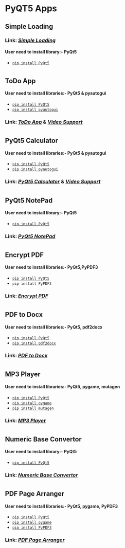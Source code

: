 # PyQT5 Apps

## Simple Loading
### Link: [*Simple Loading*](https://github.com/Keshav-Abhishek-Hyper-Shroud/PyQT5_Apps/blob/master/Simple%20Loading.py)
#### User need to install library:- PyQt5
  * [`pip install PyQt5`](https://pypi.org/project/PyQt5/)
#

## ToDo App
#### User need to install libraries:- PyQt5 & pyautogui
  * [`pip install PyQt5`](https://pypi.org/project/PyQt5/)
  * [`pip install pyautogui`](https://pypi.org/project/PyAutoGUI/)
### Link: [*ToDo App*](https://github.com/Keshav-Abhishek-Hyper-Shroud/PyQT5_Apps/blob/master/ToDo%20App.py) & [*Video Support*](https://drive.google.com/file/d/1l0r-0fWAwBtkVr22W5Dpld7MK63_cKU_/view?usp=sharing)

#
## PyQt5 Calculator
#### User need to install libraries:- PyQt5 & pyautogui
 * [`pip install PyQt5`](https://pypi.org/project/PyQt5/)
 * [`pip install pyautogui`](https://pypi.org/project/PyAutoGUI/)
### Link: [*PyQt5 Calculator*](https://github.com/Keshav-Abhishek-Hyper-Shroud/PyQT5_Apps/blob/master/PyQt5%20Calculator.py) & [*Video Support*](https://drive.google.com/file/d/12uG_kG-1wNaSmzC537EWagjuENSiLSGR/view?usp=sharing)
#
## PyQt5 NotePad
#### User need to install library:- PyQt5
 * [`pip install PyQt5`](https://pypi.org/project/PyQt5/)
### Link: [*PyQt5 NotePad*](https://github.com/Keshav-Abhishek-Hyper-Shroud/PyQT5_Apps/blob/master/PyQt5%20NotePad.py)
#
## Encrypt PDF
#### User need to install libraries:- PyQt5,PyPDF3
 * [`pip install PyQt5`](https://pypi.org/project/PyQt5/)
 * `pip install PyPDF3`
### Link: [*Encrypt PDF*](https://github.com/Keshav-Abhishek-Hyper-Shroud/PyQT5_Apps/blob/master/Encrypt%20PDF.py)
#
## PDF to Docx
#### User need to install libraries:- PyQt5, pdf2docx
 * [`pip install PyQt5`](https://pypi.org/project/PyQt5/)
 * [`pip install pdf2docx`](https://pypi.org/project/pdf2docx/)
### Link: [*PDF to Docx*](https://github.com/Keshav-Abhishek-Hyper-Shroud/PyQT5_Apps/blob/master/PDF%20to%20DOCX.py)
#
## MP3 Player
#### User need to install libraries:- PyQt5, pygame, mutagen
 * [`pip install PyQt5`](https://pypi.org/project/PyQt5/)
 * [`pip install pygame`](https://pypi.org/project/pygame/)
 * [`pip install mutagen`](https://pypi.org/project/mutagen/)
### Link: [*MP3 Player*](https://github.com/Keshav-Abhishek-Hyper-Shroud/PyQT5_Apps/blob/master/Music%20Player.py)
#
## Numeric Base Convertor
#### User need to install library:- PyQt5
 * [`pip install PyQt5`](https://pypi.org/project/PyQt5/)
### Link: [*Numeric Base Convertor*](https://bit.ly/2UzXmqR)
#
## PDF Page Arranger
#### User need to install libraries:- PyQt5, pygame, PyPDF3
 * [`pip install PyQt5`](https://pypi.org/project/PyQt5/)
 * [`pip install pygame`](https://pypi.org/project/pygame/)
 * [`pip install PyPDF3`](https://pypi.org/project/PyPDF3/)
### Link: [*PDF Page Arranger*](https://bit.ly/3AT3GKO)
#

